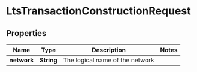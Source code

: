 

# LtsTransactionConstructionRequest


## Properties

| Name | Type | Description | Notes |
|------------ | ------------- | ------------- | -------------|
|**network** | **String** | The logical name of the network |  |



